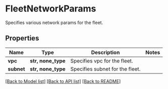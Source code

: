 # FleetNetworkParams

Specifies various network params for the fleet.

## Properties
Name | Type | Description | Notes
------------ | ------------- | ------------- | -------------
**vpc** | **str, none_type** | Specifies vpc for the fleet. | 
**subnet** | **str, none_type** | Specifies subnet for the fleet. | 

[[Back to Model list]](../README.md#documentation-for-models) [[Back to API list]](../README.md#documentation-for-api-endpoints) [[Back to README]](../README.md)


